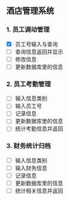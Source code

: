 ## 酒店管理系统

### 1. 员工调动管理

- [x] 员工号输入与查询
- [ ] 查询信息返回并显示
- [ ] 修改信息
- [ ] 更新数据库里的信息

### 2. 员工考勤管理

* [ ] 输入信息类别
* [ ] 输入员工号
* [ ] 记录信息
* [ ] 更新数据库里的信息
* [ ] 统计考勤信息并返回

### 3. 财务统计归档

* [ ] 输入信息类别
* [ ] 输入财务信息
* [ ] 记录信息
* [ ] 更新数据库里的信息
* [ ] 统计相关信息并返回